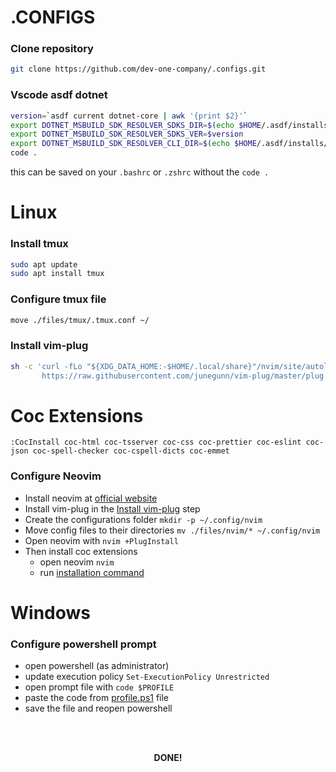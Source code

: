 # .CONFIGS

### Clone repository

```bash
git clone https://github.com/dev-one-company/.configs.git
```

### Vscode asdf dotnet

```bash
version=`asdf current dotnet-core | awk '{print $2}'`
export DOTNET_MSBUILD_SDK_RESOLVER_SDKS_DIR=$(echo $HOME/.asdf/installs/dotnet-core/$version/sdk/$version/Sdks)
export DOTNET_MSBUILD_SDK_RESOLVER_SDKS_VER=$version
export DOTNET_MSBUILD_SDK_RESOLVER_CLI_DIR=$(echo $HOME/.asdf/installs/dotnet-core/$version)
code .
````

this can be saved on your `.bashrc` or `.zshrc` without the `code .`

# Linux 

### Install tmux

```bash
sudo apt update
sudo apt install tmux
```
### Configure tmux file

```bash
move ./files/tmux/.tmux.conf ~/
```

### Install vim-plug

```bash
sh -c 'curl -fLo "${XDG_DATA_HOME:-$HOME/.local/share}"/nvim/site/autoload/plug.vim --create-dirs \
       https://raw.githubusercontent.com/junegunn/vim-plug/master/plug.vim'
```

# Coc Extensions

```
:CocInstall coc-html coc-tsserver coc-css coc-prettier coc-eslint coc-json coc-spell-checker coc-cspell-dicts coc-emmet
```

### Configure Neovim

- Install neovim at [official website](https://neovim.io/)
- Install vim-plug in the [Install vim-plug](#install-vim-plug) step
- Create the configurations folder `mkdir -p ~/.config/nvim`
- Move config files to their directories `mv ./files/nvim/* ~/.config/nvim`
- Open neovim with `nvim +PlugInstall`
- Then install coc extensions
  - open neovim `nvim` 
  - run [installation command](#coc-extensions)

# Windows

### Configure powershell prompt

- open powershell (as administrator)
- update execution policy `Set-ExecutionPolicy Unrestricted`
- open prompt file with `code $PROFILE`
- paste the code from [profile.ps1](./files/windows/profile.ps1) file
- save the file and reopen powershell

<br />
<br />
<div align="center">
  <p align="center">
    <strong>DONE!</strong>
  </p>
</div>

